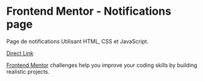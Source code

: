 # Frontend Mentor - Notifications page

Page de notifications Utilisant HTML, CSS et JavaScript.

[Direct Link](https://)

[Frontend Mentor](https://www.frontendmentor.io) challenges help you improve your coding skills by building realistic projects.
